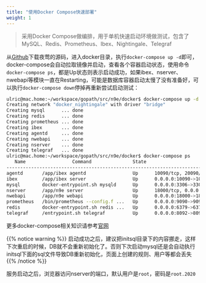 ```yaml
---
title: "使用Docker Compose快速部署"
weight: 1
---
```


> 采用Docker Compose做编排，用于单机快速启动环境做测试，包含了MySQL、Redis、Prometheus、Ibex、Nightingale、Telegraf

从[Github](https://github.com/didi/nightingale)下载夜莺的源码，进入docker目录，执行`docker-compose up -d`即可，docker-compose会自动拉取镜像并启动，查看各个容器启动状态，使用命令`docker-compose ps`，都是Up状态则表示启动成功，如果ibex、nserver、nwebapi等模块一直在Restarting，可能是数据库容器启动太慢了没有准备好，可以执行`docker-compose down`停掉再重新尝试启动测试：

```bash
ulric@mac.home:~/workspace/gopath/src/n9e/docker$ docker-compose up -d
Creating network "docker_nightingale" with driver "bridge"
Creating mysql      ... done
Creating redis      ... done
Creating prometheus ... done
Creating ibex       ... done
Creating agentd     ... done
Creating nwebapi    ... done
Creating nserver    ... done
Creating telegraf   ... done
ulric@mac.home:~/workspace/gopath/src/n9e/docker$ docker-compose ps
   Name                 Command               State                                   Ports
----------------------------------------------------------------------------------------------------------------------------
agentd       /app/ibex agentd                 Up      10090/tcp, 20090/tcp
ibex         /app/ibex server                 Up      0.0.0.0:10090->10090/tcp, 0.0.0.0:20090->20090/tcp
mysql        docker-entrypoint.sh mysqld      Up      0.0.0.0:3306->3306/tcp, 33060/tcp
nserver      /app/n9e server                  Up      18000/tcp, 0.0.0.0:19000->19000/tcp
nwebapi      /app/n9e webapi                  Up      0.0.0.0:18000->18000/tcp, 19000/tcp
prometheus   /bin/prometheus --config.f ...   Up      0.0.0.0:9090->9090/tcp
redis        docker-entrypoint.sh redis ...   Up      0.0.0.0:6379->6379/tcp
telegraf     /entrypoint.sh telegraf          Up      0.0.0.0:8092->8092/udp, 0.0.0.0:8094->8094/tcp, 0.0.0.0:8125->8125/udp
```

更多docker-compose相关知识请参考[官网](https://docs.docker.com/compose/)

{{% notice warning %}}
启动成功之后，建议把initsql目录下的内容挪走，这样下次重启的时候，DB就不会重新初始化了。否则下次启动mysql还是会自动执行initsql下面的sql文件导致DB重新初始化，页面上创建的规则、用户等都会丢失
{{% /notice %}}

服务启动之后，浏览器访问nserver的端口，默认用户是`root`，密码是`root.2020`
